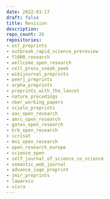 ```yaml
---
date: 2022-03-17
draft: false
title: Revision
description:
repo_count: 26
repositories:
- osf_preprints
- outbreak_rapid_science_prereview
- f1000_research
- wellcome_open_research
- cell_press_sneak_peek
- wikijournal_preprints
- peerj_preprints
- arpha_preprints
- preprints_with_the_lancet
- nature_precedings
- nber_working_papers
- scielo_preprints
- aas_open_research
- amrc_open_research
- gates_open_research
- hrb_open_research
- icrisat
- mni_open_research
- open_research_europe
- science_open
- self_journal_of_science_co_science
- semantic_web_journal
- advance_sage_preprint
- jmir_preprints
- lawarxiv
- vixra
---
```



